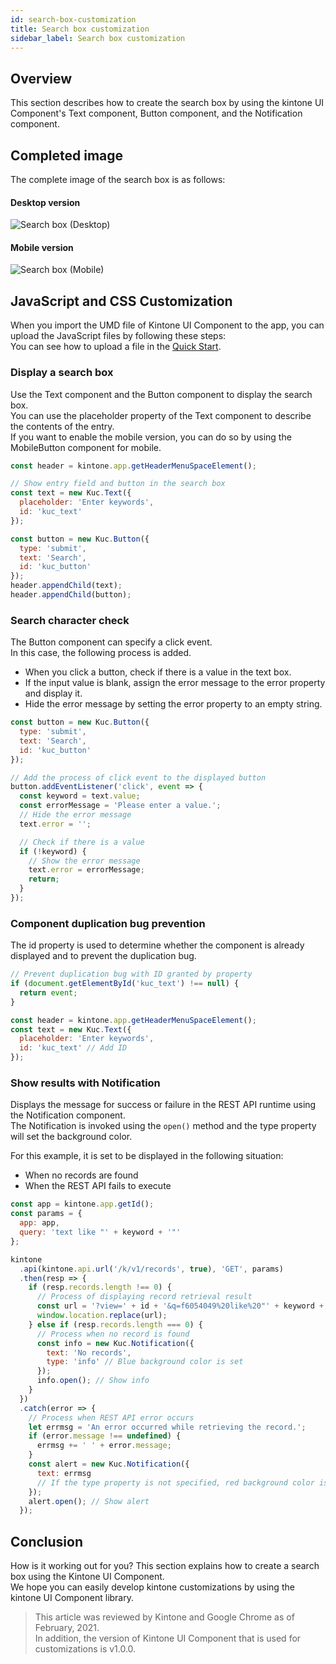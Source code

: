```yaml
---
id: search-box-customization
title: Search box customization
sidebar_label: Search box customization
---
```


## Overview
This section describes how to create the search box by using the kintone UI Component's Text component, Button component, and the Notification component.

## Completed image
The complete image of the search box is as follows:

#### Desktop version
![Search box (Desktop)](assets/desktop_search_box.png)

#### Mobile version
![Search box (Mobile)](assets/mobile_search_box.png)

## JavaScript and CSS Customization

When you import the UMD file of Kintone UI Component to the app, you can upload the JavaScript files by following these steps:<br>
You can see how to upload a file in the [Quick Start](../getting-started/quick-start.md).

### Display a search box

Use the Text component and the Button component to display the search box.<br>
You can use the placeholder property of the Text component to describe the contents of the entry.<br>
If you want to enable the mobile version, you can do so by using the MobileButton component for mobile.

```javascript
const header = kintone.app.getHeaderMenuSpaceElement();

// Show entry field and button in the search box
const text = new Kuc.Text({
  placeholder: 'Enter keywords',
  id: 'kuc_text'
});

const button = new Kuc.Button({
  type: 'submit',
  text: 'Search',
  id: 'kuc_button'
});
header.appendChild(text);
header.appendChild(button);
```

### Search character check

The Button component can specify a click event.<br>
In this case, the following process is added.

- When you click a button, check if there is a value in the text box.
- If the input value is blank, assign the error message to the error property and display it.
- Hide the error message by setting the error property to an empty string.

```javascript
const button = new Kuc.Button({
  type: 'submit',
  text: 'Search',
  id: 'kuc_button'
});

// Add the process of click event to the displayed button
button.addEventListener('click', event => {
  const keyword = text.value;
  const errorMessage = 'Please enter a value.';
  // Hide the error message
  text.error = '';

  // Check if there is a value
  if (!keyword) {
    // Show the error message
    text.error = errorMessage;
    return;
  }
});
```

### Component duplication bug prevention

The id property is used to determine whether the component is already displayed and to prevent the duplication bug.

```javascript
// Prevent duplication bug with ID granted by property
if (document.getElementById('kuc_text') !== null) {
  return event;
}

const header = kintone.app.getHeaderMenuSpaceElement();
const text = new Kuc.Text({
  placeholder: 'Enter keywords',
  id: 'kuc_text' // Add ID
});
```

### Show results with Notification

Displays the message for success or failure in the REST API runtime using the Notification component.<br>
The Notification is invoked using the `open()` method and the type property will set the background color.

For this example, it is set to be displayed in the following situation:

- When no records are found
- When the REST API fails to execute

```javascript
const app = kintone.app.getId();
const params = {
  app: app,
  query: 'text like "' + keyword + '"'
};

kintone
  .api(kintone.api.url('/k/v1/records', true), 'GET', params)
  .then(resp => {
    if (resp.records.length !== 0) {
      // Process of displaying record retrieval result
      const url = '?view=' + id + '&q=f6054049%20like%20"' + keyword + '"';
      window.location.replace(url);
    } else if (resp.records.length === 0) {
      // Process when no record is found
      const info = new Kuc.Notification({
        text: 'No records',
        type: 'info' // Blue background color is set
      });
      info.open(); // Show info
    }
  })
  .catch(error => {
    // Process when REST API error occurs
    let errmsg = 'An error occurred while retrieving the record.';
    if (error.message !== undefined) {
      errmsg += ' ' + error.message;
    }
    const alert = new Kuc.Notification({
      text: errmsg
      // If the type property is not specified, red background color is set
    });
    alert.open(); // Show alert
  });
```

## Conclusion

How is it working out for you? This section explains how to create a search box using the Kintone UI Component.<br>
We hope you can easily develop kintone customizations by using the kintone UI Component library.

> This article was reviewed by Kintone and Google Chrome as of February, 2021.<br>
> In addition, the version of Kintone UI Component that is used for customizations is v1.0.0.
